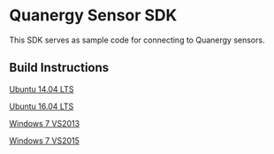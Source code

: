 # Quanergy Sensor SDK
This SDK serves as sample code for connecting to Quanergy sensors.

## Build Instructions
[Ubuntu 14.04 LTS](readme/ubuntu1404.md)

[Ubuntu 16.04 LTS](readme/ubuntu1604.md)

[Windows 7 VS2013](readme/win7vs2013.md)

[Windows 7 VS2015](readme/win7vs2015.md)

